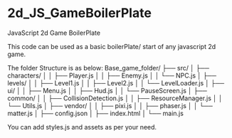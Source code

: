 # 2d_JS_GameBoilerPlate
JavaScript 2d Game BoilerPlate


This code can be used as a basic boilerPlate/ start of any javascript 2d game.

The folder Structure is as below:
Base_game_folder/
├── src/
│   ├── characters/
│   │   ├── Player.js
│   │   ├── Enemy.js
│   │   └── NPC.js
│   ├── levels/
│   │   ├── Level1.js
│   │   ├── Level2.js
│   │   └── LevelLoader.js
│   ├── ui/
│   │   ├── Menu.js
│   │   ├── Hud.js
│   │   └── PauseScreen.js
│   ├── common/
│   │   ├── CollisionDetection.js
│   │   ├── ResourceManager.js
│   │   └── Utils.js
│   ├── vendor/
│   │   ├── pixi.js
│   │   ├── phaser.js
│   │   └── matter.js
│   ├── config.json
│   ├── index.html
│   └── main.js

You can add styles.js and assets as per your need.
